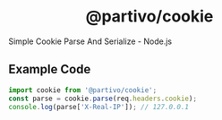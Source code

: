 <h1 align="center">@partivo/cookie</h1>
Simple Cookie Parse And Serialize - Node.js

## Example Code
```js
import cookie from '@partivo/cookie';
const parse = cookie.parse(req.headers.cookie);
console.log(parse['X-Real-IP']); // 127.0.0.1
```
